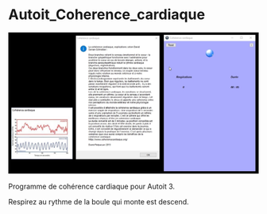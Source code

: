 # Autoit_Coherence_cardiaque

![screenshot](https://github.com/Palpac/Autoit_Coherence_cardiaque/blob/master/Sreenshot.jpg)

Programme de cohérence cardiaque pour Autoit 3.

Respirez au rythme de la boule qui monte est descend.

